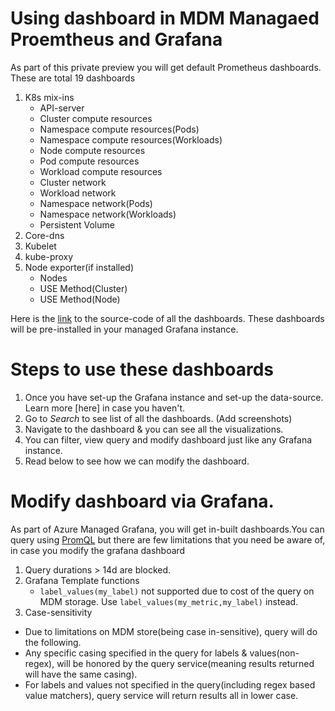 # Using dashboard in MDM Managaed Proemtheus and Grafana

As part of this private preview you will get default Prometheus dashboards. These are total 19 dashboards
1. K8s mix-ins
    * API-server
    * Cluster compute resources
    * Namespace compute resources(Pods)
    * Namespace compute resources(Workloads)
    * Node compute resources
    * Pod compute resources
    * Workload compute resources
    * Cluster network
    * Workload network
    * Namespace network(Pods)
    * Namespace network(Workloads)
    * Persistent Volume
2. Core-dns
3. Kubelet
4. kube-proxy
5. Node exporter(if installed)
    * Nodes
    * USE Method(Cluster)
    * USE Method(Node)

Here is the [link](https://github.com/Azure/prometheus-collector/tree/main/otelcollector/deploy/dashboard) to the source-code of all the dashboards. These dashboards will be pre-installed in your managed Grafana instance.

# Steps to use these dashboards
1. Once you have set-up the Grafana instance and set-up the data-source. Learn more [here] in case you haven't. 
2. Go to *Search* to see list of all the dashboards. (Add screenshots)
3. Navigate to the dashboard & you can see all the visualizations.
4. You can filter, view query and modify dashboard just like any Grafana instance.
5. Read below to see how we can modify the dashboard.


# Modify dashboard via Grafana.
As part of Azure Managed Grafana, you will get in-built dashboards.You can query using [PromQL](https://prometheus.io/docs/prometheus/latest/querying/basics/) but there are few limitations that you need be aware of, in case you modify the grafana dashboard
1. Query durations > 14d are blocked.
2. Grafana Template functions
   * `label_values(my_label)` not supported due to cost of the query on MDM storage. Use `label_values(my_metric,my_label)` instead.
3. Case-sensitivity
  * Due to limitations on MDM store(being case in-sensitive), query will do the following.
  * Any specific casing specified in the query for labels & values(non-regex), will be honored by the query service(meaning results returned will have the same casing).
  * For labels and values not specified in the query(including regex based value matchers), query service will return results all in lower case.
   
